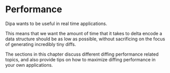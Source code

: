 # Performance

Dipa wants to be useful in real time applications.

This means that we want the amount of time that it takes to delta encode a data structure should be as low as possible,
without sacrificing on the focus of generating incredibly tiny diffs.

The sections in this chapter discuss different diffing performance related topics, and also provide tips on how to
maximize diffing performance in your own applications.

